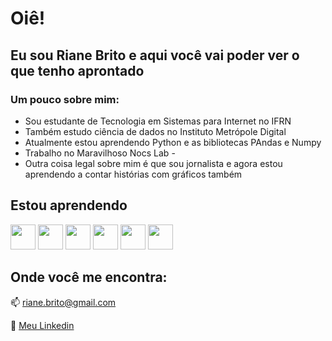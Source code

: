 # Oiê! 
## Eu sou Riane Brito e aqui você vai poder ver o que tenho aprontado  

### Um pouco sobre mim:
- Sou estudante de Tecnologia em Sistemas para Internet no IFRN
- Também estudo ciência de dados no Instituto Metrópole Digital
- Atualmente estou aprendendo Python e as bibliotecas PAndas e Numpy
- Trabalho no Maravilhoso Nocs Lab -
- Outra coisa legal sobre mim é que sou jornalista e agora estou aprendendo a contar histórias com gráficos também
  
## Estou aprendendo

<img loading="lazy" src="https://cdn.jsdelivr.net/gh/devicons/devicon@latest/icons/docker/docker-original.svg" width="40" height="40"/>  <img loading="lazy" src="https://cdn.jsdelivr.net/gh/devicons/devicon@latest/icons/react/react-original.svg"  width="40" height="40" /> <img loading="lazy" src="https://cdn.jsdelivr.net/gh/devicons/devicon@latest/icons/python/python-original.svg"  width="40" height="40" /> <img loading="lazy" src="https://cdn.jsdelivr.net/gh/devicons/devicon@latest/icons/pandas/pandas-original.svg"  width="40" height="40" /> <img loading="lazy" src="https://cdn.jsdelivr.net/gh/devicons/devicon@latest/icons/wordpress/wordpress-original.svg"  width="40" height="40" /> <img loading="lazy" src="https://cdn.jsdelivr.net/gh/devicons/devicon@latest/icons/c/c-original.svg"  width="40" height="40" />

          
## Onde você me encontra:

:mailbox: riane.brito@gmail.com

:link: [Meu Linkedin](https://www.linkedin.com/in/riane-brito/)




          
          
          
            
          
            
          
            
          
